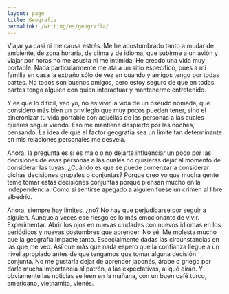 ```yaml
---
layout: page
title: Geografía
permalink: /writing/es/geografia/
---
```


Viajar ya casi ni me causa estrés. Me he acostumbrado tanto a mudar de
ambiente, de zona horaria, de clima y de idioma, que subirme a un avión y
viajar por horas no me asusta ni me intimida. He creado una vida muy portable.
Nada particularmente me ata a un sitio específico, pues a mi familia en casa
la extraño sólo de vez en cuando y amigos tengo por todas partes. No todos
son buenos amigos, pero estoy seguro de que en todas partes tengo alguien con
 quien interactuar y mantenerme entretenido.

Y es que lo difícil, veo yo, no es vivir la vida de un pseudo nómada, que
considero más bien un privilegio que muy pocos pueden tener, sino el
sincronizar tu vida portable con aquéllas de las personas a las cuales
quieres seguir viendo. Eso me mantiene despierto por las noches, pensando. La
idea de que el factor geografía sea un límite tan determinante en mis
relaciones personales me desvela.

Ahora, la pregunta es si es malo o no dejarte influenciar un poco por las
decisiones de esas personas a las cuales no quisieras dejar al momento de
considerar las tuyas. ¿Cuándo es que se puede comenzar a considerar dichas
decisiones grupales o conjuntas? Porque creo yo que mucha gente teme tomar
estas decisiones conjuntas porque piensan mucho en la independencia. Como si
sentirse apegado a alguien fuese un crimen al libre albedrío.

Ahora, siempre hay límites, ¿no? No hay que perjudicarse por seguir a alguien.
Aunque a veces ese riesgo es lo más emocionante de vivir. Experimentar.
Abrir los ojos en nuevas ciudades con nuevos idiomas en los periódicos y
nuevas costumbres que aprender. No sé. Me molesta mucho que la geografía
impacte tanto. Especialmente dadas las circunstancias en las que me veo. Así
que más que nada espero que la confianza llegue a un nivel apropiado antes de
que tengamos que tomar alguna decisión conjunta. No me gustaría dejar de
aprender japonés, árabe o griego por darle mucha importancia al patrón, a las
expectativas, al qué dirán. Y obviamente las noticias se leen en la mañana, con
un buen café turco, americano, vietnamita, vienés.